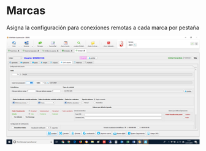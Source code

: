 # Marcas

Asigna la configuración para conexiones remotas a cada marca por pestaña

![](../../../../.gitbook/assets/image%20%28318%29.png)

